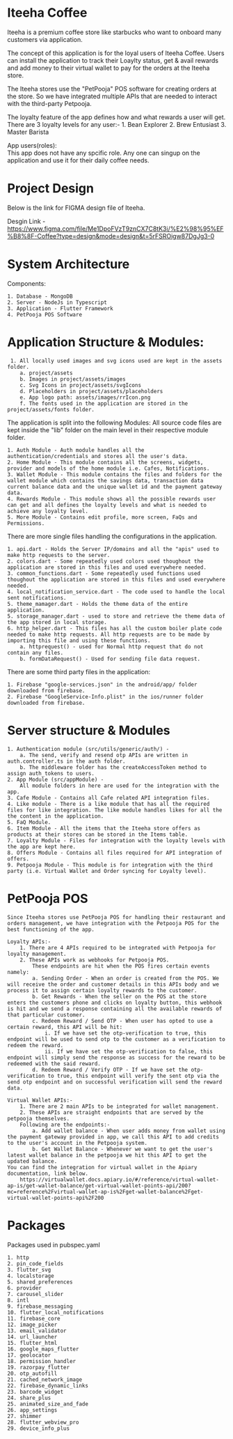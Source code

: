 
# Iteeha Coffee

Iteeha is a premium coffee store like starbucks who want to onboard many customers via application.

The concept of this application is for the loyal users of Iteeha Coffee. Users can install the application to track their Loaylty status, get & avail rewards and add money to their virtual wallet to pay for the orders at the Iteeha store.

The Iteeha stores use the "PetPooja" POS software for creating orders at the store. So we have integrated multiple APIs that are needed to interact with the third-party Petpooja.

The loyalty feature of the app defines how and what rewards a user will get.
There are 3 loyalty levels for any user:-
    1. Bean Explorer
    2. Brew Entusiast
    3. Master Barista

App users(roles):\
    This app does not have any spcific role. Any one can singup on the application and use it for their daily coffee needs.
    

# Project Design

Below is the link for FIGMA design file of Iteeha.

Desgin Link - https://www.figma.com/file/Me1DpoFVzT9znCX7C8tK3i/%E2%98%95%EF%B8%8F-Coffee?type=design&mode=design&t=5rFSROigw87DgJg3-0


# System Architecture

Components:

    1. Database - MongoDB 
    2. Server - NodeJs in Typescript
    3. Application - Flutter Framework
    4. PetPooja POS Software

# Application Structure & Modules:
     1. All locally used images and svg icons used are kept in the assets folder.
        a. project/assets
        b. Images in project/assets/images
        c. Svg Icons in project/assets/svgIcons
        d. Placeholders in project/assets/placeholders
        e. App logo path: assets/images/rrIcon.png
        f. The fonts used in the application are stored in the project/assets/fonts folder.
        
The application is split into the following Modules:
All source code files are kept inside the "lib" folder on the main level in their respective module folder.

    1. Auth Module - Auth module handles all the authentication/credentials and stores all the user's data.
    2. Home Module - This module contains all the screens, widgets, provider and models of the home module i.e. Cafes, Notifications.
    3. Wallet Module - This module contains the files and folders for the wallet module which contains the savings data, transaction data current balance data and the unique wallet id and the payment gateway data.
    4. Rewards Module - This module shows all the possible rewards user can get and all defines the loyalty levels and what is needed to achieve any loyalty level.
    5. More Module - Contains edit profile, more screen, FaQs and Permissions.
    

There are more single files handling the configurations in the application.

    1. api.dart - Holds the Server IP/domains and all the "apis" used to make http requests to the server.
    2. colors.dart - Some repeatedly used colors used thoughout the application are stored in this files and used everywhere needed.
    3. common_functions.dart - Some repeatedly used functions used thoughout the application are stored in this files and used everywhere needed.
    4. local_notification_service.dart - The code used to handle the local sent notifications.
    5. theme_mamager.dart - Holds the theme data of the entire application.
    5. storage_manager.dart - used to store and retrieve the theme data of the app stored in local storage.
    6. http_helper.dart - This files has all the custom boiler plate code needed to make http requests. All http requests are to be made by importing this file and using these functions.
        a. httprequest() - used for Normal http request that do not contain any files.
        b. formDataRequest() - Used for sending file data request.

There are some third party files in the application: 

    1. Firebase "google-services.json" in the android/app/ folder downloaded from firebase.
    2. Firebase "GoogleService-Info.plist" in the ios/runner folder downloaded from firebase.


# Server structure & Modules
    
    1. Authentication module (src/utils/generic/auth/) - 
        a. The send, verify and resend otp APIs are written in auth.controller.ts in the auth folder.
        b. The middleware folder has the createAccessToken method to assign auth_tokens to users.
    2. App Module (src/appModule) - 
        All module folders in here are used for the integration with the app.
    3. Cafe Module - Contains all Cafe related API integration files.
    4. Like module - There is a like module that has all the required files for like integration. The like module handles likes for all the the content in the application.
    5. FaQ Module.
    6. Item Module - All the items that the Iteeha store offers as products at their stores can be stored in the Items table.
    7. Loyalty Module - Files for integration with the loyalty levels with the app are kept here.
    8. Offers Module - Contains all files required for API integration of offers.
    9. Petpooja Module - This module is for integration with the third party (i.e. Virtual Wallet and Order syncing for Loyalty level).
        
    
# PetPooja POS 
    Since Iteeha stores use PetPooja POS for handling their restaurant and orders management, we have integration with the Petpooja POS for the best functioning of the app.
    
    Loyalty APIs:-
        1. There are 4 APIs required to be integrated with Petpooja for loyalty management.
        2. These APIs work as webhooks for Petpooja POS.
            These endpoints are hit when the POS fires certain events namely:
            a. Sending Order - When an order is created from the POS. We will receive the order and customer details in this APIs body and we process it to assign certain loyalty rewards to the customer.
            b. Get Rewards - When the seller on the POS at the store enters the customers phone and clicks on loyalty button, this webhook is hit and we send a response containing all the available rewards of that particular customer.
            c. Redeem Reward / Send OTP - When user has opted to use a certain reward, this API will be hit:
                i. If we have set the otp-verification to true, this endpoint will be used to send otp to the customer as a verification to redeem the reward.
                ii. If we have set the otp-verification to false, this endpoint will simply send the response as success for the reward to be redeemed with the said reward.
            d. Redeem Reward / Verify OTP - If we have set the otp-verification to true, this endpoint will verify the sent otp via the send otp endpoint and on successful verification will send the reward data.
        
    Virtual Wallet APIs:-
        1. There are 2 main APIs to be integrated for wallet management.
        2. These APIs are straight endpoints that are served by the petpooja themselves.
        Following are the endpoints:- 
            a. Add wallet balance - When user adds money from wallet using the payment gateway provided in app, we call this API to add credits to the user's account in the Petpooja system.
            b. Get Wallet Balance - Whenever we want to get the user's latest wallet balance in the petpooja we hit this API to get the updated balance.
    You can find the integration for virtual wallet in the Apiary documentation, link below.
        https://virtualwallet.docs.apiary.io/#/reference/virtual-wallet-ap-is/get-wallet-balance/get-virtual-wallet-points-api/200?mc=reference%2Fvirtual-wallet-ap-is%2Fget-wallet-balance%2Fget-virtual-wallet-points-api%2F200
    


# Packages

Packages used in pubspec.yaml

    1. http
    2. pin_code_fields
    3. flutter_svg
    4. localstorage
    5. shared_preferences
    6. provider
    7. carousel_slider
    8. intl
    9. firebase_messaging
    10. flutter_local_notifications
    11. firebase_core
    12. image_picker
    13. email_validator
    14. url_launcher
    15. flutter_html
    16. google_maps_flutter
    17. geolocator
    18. permission_handler
    19. razorpay_flutter
    20. otp_autofill
    21. cached_network_image
    22. firebase_dynamic_links
    23. barcode_widget
    24. share_plus
    25. animated_size_and_fade
    26. app_settings
    27. shimmer
    28. flutter_webview_pro
    29. device_info_plus

    